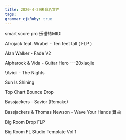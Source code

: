 ```yaml
---
title: 2020-4-29未命名文件 
tags: 
grammar_cjkRuby: true
---
```


smart score pro 乐谱转MIDI

Afrojack feat. Wrabel - Ten feet tall ( FLP )

Alan Walker - Fade V2


Alpharock & Vida - Guitar Hero  ---20xiaojie


\Avicii - The Nights

 Sun Is Shining
 
 Top Chart Bounce Drop
 
 
 Bassjackers - Savior (Remake)
 
 
 
 Bassjackers & Thomas Newson - Wave Your Hands 舞曲
 
 Big Room Drop FLP
 
 Big Room FL Studio Template Vol 1